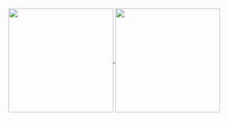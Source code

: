 <a href="https://github.com/milliorn/convoychat">
  <img height=208 align="center" src="https://github-readme-stats.vercel.app/api/top-langs?username=milliorn&layout=compact&langs_count=10&theme=transparent&card_width=320" />
</a>
<a href="https://github.com/milliorn/github-readme-stats">
  <img height=208 align="center" src="https://github-readme-stats.vercel.app/api?username=milliorn&theme=transparent&hide_rank=true" />
</a>
